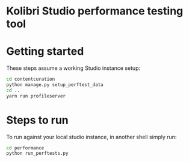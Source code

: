 # Kolibri Studio performance testing tool

# Getting started

These steps assume a working Studio instance setup:

``` bash
cd contentcuration
python manage.py setup_perftest_data
cd ..
yarn run profileserver
```

# Steps to run

To run against your local studio instance, in another shell simply run:

``` bash
cd performance
python run_perftests.py
```
